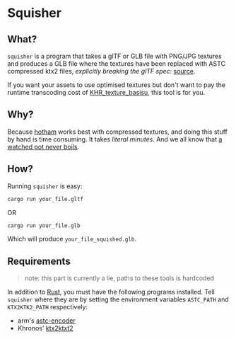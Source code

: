 # Squisher

## What?
`squisher` is a program that takes a glTF or GLB file with PNG/JPG textures and produces a GLB file where the textures have been replaced with ASTC compressed ktx2 files, *explicitly breaking the glTF spec*: [source](https://www.khronos.org/registry/glTF/specs/2.0/glTF-2.0.html#_image_mimetype).

If you want your assets to use optimised textures but don't want to pay the runtime transcoding cost of [KHR_texture_basisu](https://github.com/KhronosGroup/glTF/blob/main/extensions/2.0/Khronos/KHR_texture_basisu/README.md), this tool is for you.

## Why?
Because [hotham](https://github.com/leetvr/hotham) works best with compressed textures, and doing this stuff by hand is time consuming. It takes *literal minutes*. And we all know that [a watched pot never boils](https://www.youtube.com/watch?v=eTFBxp0VW9M).

## How?
Running `squisher` is easy:

````bash
cargo run your_file.gltf
````

OR

````bash
cargo run your_file.glb
````

Which will produce `your_file_squished.glb`.

## Requirements
 > note: this part is currently a lie, paths to these tools is hardcoded
 
In addition to [Rust](https://rustup.rs/), you must have the following programs installed. Tell `squisher` where they are by setting the environment variables `ASTC_PATH` and `KTX2KTK2_PATH` respectively:

- arm's [astc-encoder](https://github.com/ARM-software/astc-encoder)
- Khronos' [ktx2ktxt2](https://github.khronos.org/KTX-Software/ktxtools/ktx2ktx2.html)
